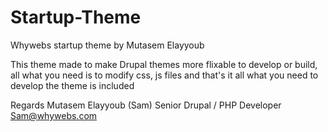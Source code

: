 # Startup-Theme
Whywebs startup theme by Mutasem Elayyoub

This theme made to make Drupal themes more flixable to develop or build, all what you need is to modify css, js files and that's it all what you need to develop the theme is included

Regards
Mutasem Elayyoub (Sam)
Senior Drupal / PHP Developer
Sam@whywebs.com
